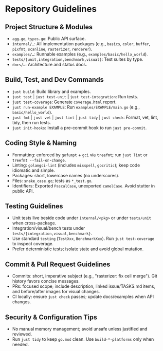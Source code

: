 # Repository Guidelines

## Project Structure & Modules

- `agg.go`, `types.go`: Public API surface.
- `internal/…`: All implementation packages (e.g., `basics`, `color`, `buffer`, `pixfmt`, `scanline`, `rasterizer`, `renderer`).
- `examples/…`: Runnable examples (e.g., `examples/basic/hello_world`).
- `tests/{unit,integration,benchmark,visual}`: Test suites by type.
- `docs/…`: Architecture and status docs.

## Build, Test, and Dev Commands

- `just build`: Build library and examples.
- `just test` | `just test-unit` | `just test-integration`: Run tests.
- `just test-coverage`: Generate `coverage.html` report.
- `just run-example EXAMPLE`: Run `examples/EXAMPLE/main.go` (e.g., `basic/hello_world`).
- `just fmt` | `just vet` | `just lint` | `just tidy` | `just check`: Format, vet, lint, tidy, then run tests.
- `just init-hooks`: Install a pre-commit hook to run `just pre-commit`.

## Coding Style & Naming

- Formatting: enforced by `gofumpt` + `gci` via `treefmt`; run `just lint` or `treefmt --fail-on-change`.
- Linting: `golangci-lint` (includes `misspell`, `gocritic`); keep code idiomatic and simple.
- Packages: short, lowercase names (no underscores).
- Files: `snake_case.go`; tests as `*_test.go`.
- Identifiers: Exported `PascalCase`, unexported `camelCase`. Avoid stutter in public API.

## Testing Guidelines

- Unit tests live beside code under `internal/<pkg>` or under `tests/unit` when cross-package.
- Integration/visual/bench tests under `tests/{integration,visual,benchmark}`.
- Use standard `testing` (`TestXxx`, `BenchmarkXxx`). Run `just test-coverage` to inspect coverage.
- Prefer deterministic tests; isolate state and avoid global mutation.

## Commit & Pull Request Guidelines

- Commits: short, imperative subject (e.g., "rasterizer: fix cell merge"). Git history favors concise messages.
- PRs: focused scope; include description, linked issue/TASKS.md items, and before/after images for visual changes.
- CI locally: ensure `just check` passes; update docs/examples when API changes.

## Security & Configuration Tips

- No manual memory management; avoid unsafe unless justified and reviewed.
- Run `just tidy` to keep `go.mod` clean. Use `build-*-platforms` only when needed.
